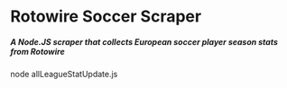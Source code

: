 # Rotowire Soccer Scraper
##### A Node.JS scraper that collects European soccer player season stats from Rotowire

node allLeagueStatUpdate.js <season> <week>
